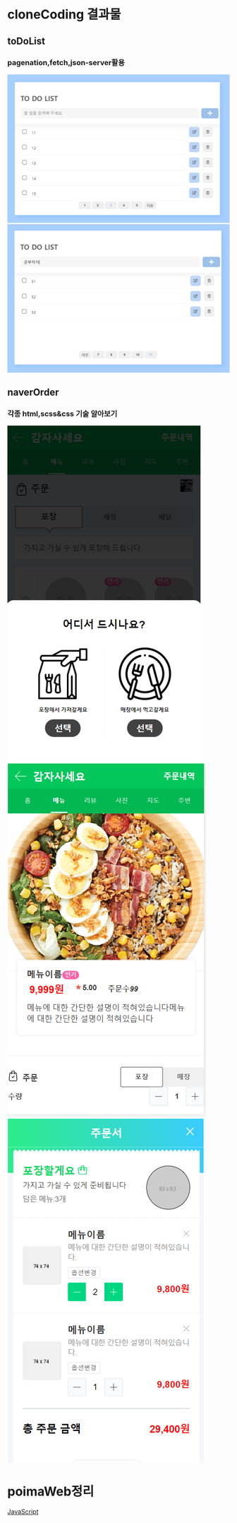 # cloneCoding 결과물
## toDoList
### pagenation,fetch,json-server활용
![](./cloneCoding/toDoList/result/toDoList.PNG)
![](./cloneCoding/toDoList/result/toDoList2.PNG)

## naverOrder
### 각종 html,scss&css 기술 알아보기
![](./cloneCoding/NaverOrder/result/naverOrderMain.PNG)
![](./cloneCoding/NaverOrder/result/naverOrderdetail.PNG)
![](./cloneCoding/NaverOrder/result/naverOrderOrder.PNG)



# poimaWeb정리
[JavaScript](https://github.com/youngduck/WebStudy/blob/main/poimaweb/javascript/README.md)